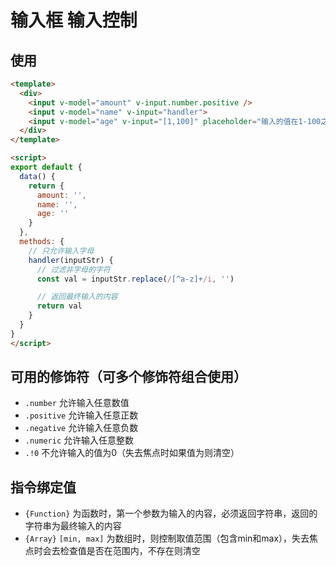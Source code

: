 # 输入框 输入控制

##  使用
```html
<template>
  <div>
    <input v-model="amount" v-input.number.positive />
    <input v-model="name" v-input="handler">
    <input v-model="age" v-input="[1,100]" placeholder="输入的值在1-100之间，含1和100">
  </div>
</template>

<script>
export default {
  data() {
    return {
      amount: '',
      name: '',
      age: ''
    }
  },
  methods: {
    // 只允许输入字母
    handler(inputStr) {
      // 过滤非字母的字符
      const val = inputStr.replace(/[^a-z]+/i, '')

      // 返回最终输入的内容
      return val
    }
  }
}
</script>
```

## 可用的修饰符（可多个修饰符组合使用）
- `.number` 允许输入任意数值
- `.positive` 允许输入任意正数
- `.negative` 允许输入任意负数
- `.numeric` 允许输入任意整数
- `.!0` 不允许输入的值为0（失去焦点时如果值为则清空）

## 指令绑定值
- `{Function}` 为函数时，第一个参数为输入的内容，必须返回字符串，返回的字符串为最终输入的内容
- `{Array}` `[min, max]` 为数组时，则控制取值范围（包含min和max），失去焦点时会去检查值是否在范围内，不存在则清空
